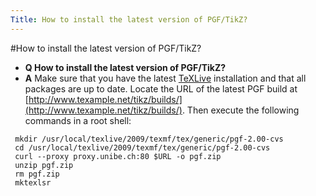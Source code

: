```yaml
---
Title: How to install the latest version of PGF/TikZ?
---
```

#How to install the latest version of PGF/TikZ?
- **Q How to install the latest version of PGF/TikZ?**
- **A** Make sure that you have the latest [TeXLive](http://www.tug.org/mactex/2009/) installation and that all packages are up to date. Locate the URL of the latest PGF build at [http://www.texample.net/tikz/builds/](http://www.texample.net/tikz/builds/). Then execute the following commands in a root shell:

```
 mkdir /usr/local/texlive/2009/texmf/tex/generic/pgf-2.00-cvs
 cd /usr/local/texlive/2009/texmf/tex/generic/pgf-2.00-cvs
 curl --proxy proxy.unibe.ch:80 $URL -o pgf.zip
 unzip pgf.zip
 rm pgf.zip
 mktexlsr
```
